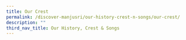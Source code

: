 ```yaml
---
title: Our Crest
permalink: /discover-manjusri/our-history-crest-n-songs/our-crest/
description: ""
third_nav_title: Our History, Crest & Songs
---
```

